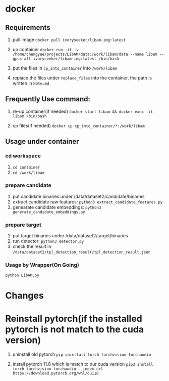 # docker

## Requirements

1. pull image
   `docker pull ivoryseeker/libam-img:latest`

2. up container
   `docker run -it -v /home/chengyue/projects/LibAM/data:/work/libam/data --name libam --gpus all ivoryseeker/libam-img:latest /bin/bash`

3. put the files in `cp_into_container` into `/work/libam`

4. replace the files under `replace_files` into the container, the path is written in `Note.md`

## Frequently Use command:

1. re-up container(if needed)
   `docker start libam && docker exec -it libam /bin/bash`

2. cp files(if needed)
   `docker cp cp_into_container/*:/work/libam`

## Usage under container

### cd workspace

1. `cd container`
2. `cd /work/libam`

### prepare candidate

1. put candidate binaries under /data/dataset2/candidate/binaries
2. extract candidate raw features: `python3 extract_candidate_features.py`
3. genearate candidate embeddings: `python3 generate_candidate_embeddings.py`

### prepare target

1. put target binaries under /data/dataset2/target/binaries
2. run detector: `python3 detector.py`
3. check the result in `/data/dataset2/tpl_detection_result/tpl_detection_result.json`

### Usage by Wrapper(On Going)

`python LibAM.py`

# Changes

# Reinstall pytorch(if the installed pytorch is not match to the cuda version)

1. uninstall old pytorch
   `pip uninstall torch torchvision torchaudio`

2. install pytorch 11.8 which is match to our cuda version
   `pip3 install torch torchvision torchaudio --index-url https://download.pytorch.org/whl/cu118`
